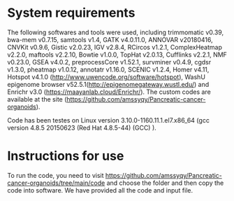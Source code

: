 # System requirements
The following softwares and tools were used, including trimmomatic v0.39, bwa-mem v0.7.15, samtools v1.4, GATK v4.0.11.0, ANNOVAR v20180416, CNVKit v0.9.6, Gistic v2.0.23, IGV v2.8.4, RCircos v1.2.1, ComplexHeatmap v2.2.0, maftools v2.2.10, Bowtie v1.0.0, TopHat v2.0.13, Cufflinks v2.2.1, NMF v0.23.0, GSEA v4.0.2, preprocessCore v1.52.1, survminer v0.4.9, cgdsr v1.3.0, pheatmap v1.0.12, annotatr v1.16.0, SCENIC v1.2.4,  Homer v4.11, Hotspot v4.1.0 (http://www.uwencode.org/software/hotspot), WashU epigenome browser  v52.5.1(http://epigenomegateway.wustl.edu/) and Enrichr v3.0 (https://maayanlab.cloud/Enrichr/). The custom codes are available at the site (https://github.com/amssyqy/Pancreatic-cancer-organoids).

Code has been testes on Linux version 3.10.0-1160.11.1.el7.x86_64  (gcc version 4.8.5 20150623 (Red Hat 4.8.5-44) (GCC) ).
# Instructions for use
To run the code, you need to visit https://github.com/amssyqy/Pancreatic-cancer-organoids/tree/main/code and choose the folder and then copy the code into software. We have provided all the code and input file.
